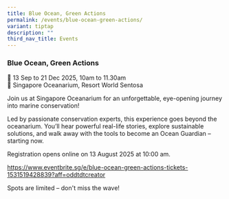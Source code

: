 ```yaml
---
title: Blue Ocean, Green Actions
permalink: /events/blue-ocean-green-actions/
variant: tiptap
description: ""
third_nav_title: Events
---
```

<h3>Blue Ocean, Green Actions</h3>
<p>📆 13 Sep to 21 Dec 2025, 10am to 11.30am
<br>📍 Singapore Oceanarium, Resort World Sentosa</p>
<p>Join us at Singapore Oceanarium for an unforgettable, eye-opening journey
into marine conservation!</p>
<p>Led by passionate conservation experts, this experience goes beyond the
oceanarium. You’ll hear powerful real-life stories, explore sustainable
solutions, and walk away with the tools to become an Ocean Guardian – starting
now.</p>
<p>Registration opens online on 13 August 2025 at 10:00 am.</p>
<p><a href="https://www.eventbrite.sg/e/blue-ocean-green-actions-tickets-1531519428839?aff=oddtdtcreator" rel="noopener noreferrer nofollow" target="_blank">https://www.eventbrite.sg/e/blue-ocean-green-actions-tickets-1531519428839?aff=oddtdtcreator</a>
</p>
<p>Spots are limited – don't miss the wave!</p>